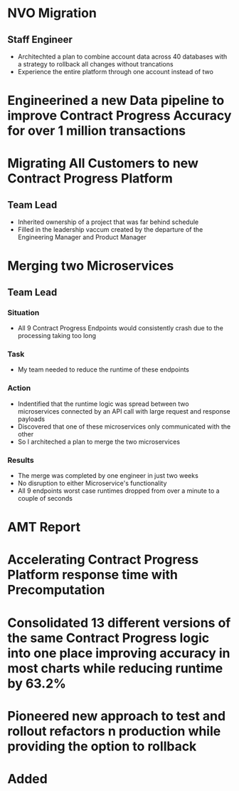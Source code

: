 

# NVO Migration
## Staff Engineer
- Architechted a plan to combine account data across 40 databases with a strategy to rollback all changes without trancations
- Experience the entire platform through one account instead of two

# Engineerined a new Data pipeline to improve Contract Progress Accuracy for over 1 million transactions

# Migrating All Customers to new Contract Progress Platform
## Team Lead
- Inherited ownership of a project that was far behind schedule
- Filled in the leadership vaccum created by the departure of the Engineering Manager and Product Manager

# Merging two Microservices
## Team Lead
### Situation
- All 9 Contract Progress Endpoints would consistently crash due to the processing taking too long
### Task
- My team needed to reduce the runtime of these endpoints
### Action
- Indentified that the runtime logic was spread between two microservices connected by an API call with large request and response payloads
- Discovered that one of these microservices only communicated with the other
- So I architeched a plan to merge the two microservices
### Results
- The merge was completed by one engineer in just two weeks
- No disruption to either Microservice's functionality
- All 9 endpoints worst case runtimes dropped from over a minute to a couple of seconds

# AMT Report

# Accelerating Contract Progress Platform response time with Precomputation

# Consolidated 13 different versions of the same Contract Progress logic into one place improving accuracy in most charts while reducing runtime by 63.2%

# Pioneered new approach to test and rollout refactors n production while providing the option to rollback

# Added 


